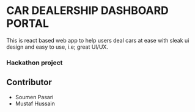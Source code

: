 # CAR DEALERSHIP DASHBOARD PORTAL
This is react based web app to help users deal cars at ease with sleak ui design and easy to use,
i.e; great UI/UX.

### Hackathon project

## Contributor
- Soumen Pasari
- Mustaf Hussain